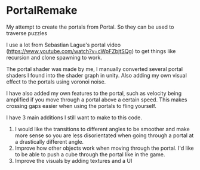 # PortalRemake
 My attempt to create the portals from Portal. So they can be used to traverse puzzles 
 
 I use a lot from Sebastian Lague's portal video (https://www.youtube.com/watch?v=cWpFZbjtSQg) to get things like recursion and clone spawning to work. 
 
 The portal shader was made by me, I manually converted several portal shaders I found into the shader graph in unity. Also adding my own visual effect to the portals using voronoi noise.
 
 I have also added my own features to the portal, such as velocity being amplified if you move through a portal above a certain speed. This makes crossing gaps easier when using the portals to fling yourself.
 
 
 I have 3 main additions I still want to make to this code.
1) I would like the transitions to different angles to be smoother and make more sense so you are less disorientated when going through a portal at a drastically different angle. 
2) Improve how other objects work when moving through the portal. I'd like to be able to push a cube through the portal like in the game. 
3) Improve the visuals by adding textures and a UI 
